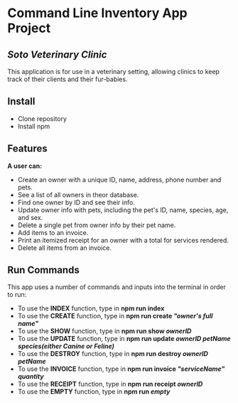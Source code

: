 # Command Line Inventory App Project
## _Soto Veterinary Clinic_

This application is for use in a veterinary setting, allowing clinics to keep track of their clients and their fur-babies.

## Install
- Clone repository
- Install npm 

## Features
__A user can:__
- Create an owner with a unique ID, name, address, phone number and pets.
- See a list of all owners in theor database.
- Find one owner by ID and see their info.
- Update owner info with pets, including the pet's ID, name, species, age, and sex.
- Delete a single pet from owner info by their pet name.
- Add items to an invoice.
- Print an itemized receipt for an owner with a total for services rendered.
- Delete all items from an invoice.

## Run Commands

This app uses a number of commands and inputs into the terminal in order to run:

- To use the __INDEX__ function, type in __npm run index__
- To use the __CREATE__ function, type in **npm run create _"owner's full name"_**
- To use the __SHOW__ function, type in **npm run show _ownerID_**
- To use the __UPDATE__ function, type in **npm run update _ownerID petName species(either Canine or Feline)_**
- To use the __DESTROY__ function, type in **npm run destroy _ownerID petName_**
- To use the __INVOICE__ function, type in **npm run invoice _"serviceName" quantity_**
- To use the __RECEIPT__ function, type in **npm run receipt _ownerID_**
- To use the __EMPTY__ function, type in **npm run _empty_**